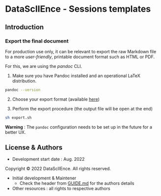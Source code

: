 # DataScIIEnce - Sessions templates

## Introduction

### Export the final document

For production use only, it can be relevant to export the raw Markdown file to a more *user-friendly*, printable document format such as HTML or PDF.

For this, we are using the *pandoc* CLI.

1. Make sure you have Pandoc installed and an operational LaTeX distribution.
```bash
pandoc --version
```

2. Choose your export format (available [here](https://pandoc.org/demos.html))

3. Perform the export procedure (the output file will be open at the end)
```bash
sh export.sh
```

**Warning** : The `pandoc` configuration needs to be set up in the future for a better UX.


## License & Authors

- Development start date : Aug. 2022

Copyright &copy; 2022 DataScIIEnce. All rights reserved.

- Initial development & Maintener
    - Check the header from [GUIDE.md](GUIDE.md) for the authors details
- Other resources : all rights to respective authors